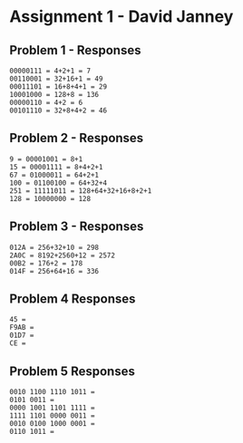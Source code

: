 # Assignment 1 - David Janney

## Problem 1 - Responses

```
00000111 = 4+2+1 = 7
00110001 = 32+16+1 = 49
00011101 = 16+8+4+1 = 29
10001000 = 128+8 = 136
00000110 = 4+2 = 6
00101110 = 32+8+4+2 = 46
```

## Problem 2 - Responses

```
9 = 00001001 = 8+1
15 = 00001111 = 8+4+2+1
67 = 01000011 = 64+2+1
100 = 01100100 = 64+32+4
251 = 11111011 = 128+64+32+16+8+2+1
128 = 10000000 = 128
```

## Problem 3 - Responses

```
012A = 256+32+10 = 298
2A0C = 8192+2560+12 = 2572
00B2 = 176+2 = 178
014F = 256+64+16 = 336
```

## Problem 4 Responses

```
45 =
F9AB =
01D7 =
CE =
```

## Problem 5 Responses

```
0010 1100 1110 1011 =
0101 0011 =
0000 1001 1101 1111 =
1111 1101 0000 0011 =
0010 0100 1000 0001 =
0110 1011 =
```
